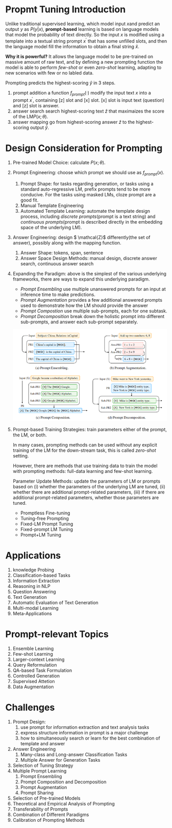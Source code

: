 # Propmt Tuning Introduction

Unlike traditional supervised learning, which model input $x$and predict an output $y$ as $P(y|x)$, **prompt-based** learning is based on language models that model the probability of text directly. So the input $x$ is modified using a template into a textual string prompt $x^{'}$ that has some unfilled slots, and then the language model fill the information to obtain a final string $\hat{x}$.

**Why it is powerful?** It allows the language model to be pre-trained on massive amount of raw text, and by defining a new prompting function the model is able to perform *few-shot* or even *zero-shot* learning, adapting to new scenarios with few or no labled data.

Prompting predicts the highest-scoring $\hat{y}$ in 3 steps.

1. prompt addition
   a function $f_{prompt}(·)$ modify the input text $x$ into a prompt $x^{'}$, containing [z] slot and [x] slot. [x] slot is input text (question) and [z] slot is answer.
2. answer search
   search highest-scoring text $\hat{z}$ that maximaizes the score of the LM$P(x;\theta)$.
3. answer mapping
   go from highest-scoring answer $\hat{z}$ to the highest-scoring output $\hat{y}$.

# Design Consideration for Prompting

1. Pre-trained Model Choice: calculate $P(x;\theta)$.
2. Prompt Engineering: choose which prompt we should use as $f_{prompt}(x)$.

   1. Prompt Shape: for tasks regarding generation, or tasks using a standard auto-regressive LM, prefix prompts tend to be more conducive. For the tasks using masked LMs, cloze prompt are a good fit.
   2. Manual Template Engineering
   3. Automated Template Learning: automate the template design process, including *discrete prompts*(prompt is a text string) and *continuous prompts*(prompt is described directly in the embedding space of the underlying LM).
3. Answer Engineering: design $ \mathcal{Z}$ differently(the set of answer), possibly along with the mapping function.

   1. Answer Shape: tokens, span, sentence
   2. Answer Space Design Methods: manual design, discrete answer search, continuous answer search
4. Expanding the Paradigm: above is the simplest of the various underlying frameworks, there are ways to expand this underlying paradigm.

   - *Prompt Ensembling* use multiple unanswered prompts for an input at inference time to make predictions.
   - *Prompt Augmentation* provides a few additional answered prompts used to demonstrate how the LM should provide the answer
   - *Prompt Compostion* use multiple sub-prompts, each for one subtask.
   - *Prompt Decomposition* break down the holistic prompt into different sub-prompts, and answer each sub-prompt separately.

   ![1654958766465](image/README/1654958766465.png)
5. Prompt-based Training Strategies: train parameters either of the prompt, the LM, or both.

   In many cases, prompting methods can be used without any explicit training of the LM for the down-stream task, this is called *zero-shot* setting.

   However, there are methods that use training data to train the model with prompting methods: full-data learning and few-shot learning.

   Parameter Update Methods: update the parameters of LM or prompts based on (i) whether the parameters of the underlying LM are tuned, (ii) whether there are additional prompt-related parameters, (iii) if there are additional prompt-related parameters, whether those parameters are tuned.

   - Promptless Fine-tuning
   - Tuning-free Prompting
   - Fixed-LM Prompt Tuning
   - Fixed-prompt LM Tuning
   - Prompt+LM Tuning

# Applications

1. knowledge Probing
2. Classification-based Tasks
3. Information Extraction
4. Reasoning in NLP
5. Question Answering
6. Text Generation
7. Automatic Evaluation of Text Generation
8. Multi-modal Learning
9. Meta-Applications

# Prompt-relevant Topics

1. Ensemble Learning
2. Few-shot Learning
3. Larger-context Learning
4. Query Reformulation
5. QA-based Task Formulation
6. Controlled Generation
7. Supervised Attetion
8. Data Augmentation

# Challenges

1. Prompt Design:
   1. use prompt for information extraction and text analysis tasks
   2. express structure information in prompt is a major challenge
   3. how to simultaneously search or learn for the best combination of template and answer
2. Answer Engineering
   1. Many-class and Long-answer Classification Tasks
   2. Multiple Answer for Generation Tasks
3. Selection of Tuning Strategy
4. Multiple Prompt Learning
   1. Prompt Ensembling
   2. Prompt Composition and Decomposition
   3. Prompt Augmentation
   4. Prompt Sharing
5. Selection of Pre-trained Models
6. Theoretical and Empirical Analysis of Prompting
7. Transferability of Prompts
8. Combination of Different Paradigms
9. Calibration of Prompting Methods
